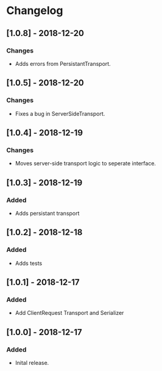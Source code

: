 # Changelog

## [1.0.8] - 2018-12-20
### Changes
- Adds errors from PersistantTransport.

## [1.0.5] - 2018-12-20
### Changes
- Fixes a bug in ServerSideTransport.

## [1.0.4] - 2018-12-19
### Changes
- Moves server-side transport logic to seperate interface.

## [1.0.3] - 2018-12-19
### Added
- Adds persistant transport

## [1.0.2] - 2018-12-18
### Added
- Adds tests

## [1.0.1] - 2018-12-17
### Added
- Add ClientRequest Transport and Serializer

## [1.0.0] - 2018-12-17
### Added
- Inital release.